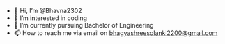 - 👋 Hi, I’m @Bhavna2302
- 👀 I’m interested in coding
- 🌱 I’m currently pursuing Bachelor of Engineering
- 📫 How to reach me via email on bhagyashreesolanki2200@gmail.com

<!---
Bhavna2302/Bhavna2302 is a ✨ special ✨ repository because its `README.md` (this file) appears on your GitHub profile.
You can click the Preview link to take a look at your changes.
--->
